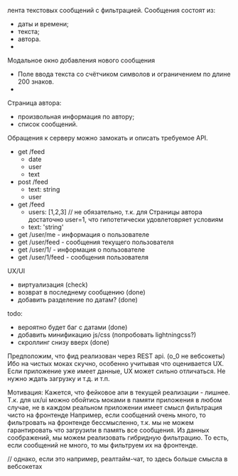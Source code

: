 лента текстовых сообщений с фильтрацией.
Сообщения состоят из:
- даты и времени;
- текста;
- автора.
- 
Модальное окно добавления нового сообщения
- Поле ввода текста со счётчиком символов и ограничением по длине 200 знаков.
- 
Страница автора:
- произвольная информация по автору;
- список сообщений.

Обращения к серверу можно замокать и описать требуемое API.
- get /feed
  - date
  - user
  - text
- post /feed
  - text: string
  - user
- get /feed
  - users: [1,2,3] // не обязательно, т.к. для Страницы автора достаточно user=1, что гипотетически удовлетовряет условиям
  - text: 'string'
- get /user/me - информация о пользователе
- get /user/feed - сообщения текущего пользователя
- get /user/1/ - информация о пользователе
- get /user/1/feed - сообщения пользователя

UX/UI
- виртуализация (check)
- возврат в последнему сообщению (done)
- добавить разделение по датам? (done)

todo:
- вероятно будет баг с датами (done)
- добавить минификацию js/css (попробовать lightningcss?)
- скроллинг снизу вверх (done)
 

Предположим, что фид реализован через REST api. (о_0 не вебсокеты)
Ибо на чистых моках скучно, особенно учитывая что оценивается UX.
Если приложение уже имеет данные, UX может сильно отличаться.
Не нужно ждать загрузку и т.д. и т.п.


Мотивация:
Кажется, что фейковое апи в текущей реализации - лишнее. Т.к. для ux/ui можно обойтись моками в памяти приложения
в любом случае, не в каждом реальном приложении имеет
смысл фильтрация чисто на фронтенде
Например, если сообщений очень много, то фильтровать на фронтенде бессмысленно,
т.к. мы не можем гарантировать что загрузили в память все сообщения.
Из данных соображений, мы можем реализовать гибридную фильтрацию.
То есть, если сообщений не много, то мы фильтруем их на фронтенде.

// однако, если это например, реалтайм-чат, то здесь больше смысла в вебсокетах
